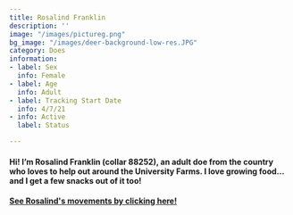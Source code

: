 ```yaml
---
title: Rosalind Franklin
description: ''
image: "/images/pictureg.png"
bg_image: "/images/deer-background-low-res.JPG"
category: Does
information:
- label: Sex
  info: Female
- label: Age
  info: Adult
- label: Tracking Start Date
  info: 4/7/21
- info: Active
  label: Status

---
```

#### Hi! I’m Rosalind Franklin (collar 88252), an adult doe from the country who loves to help out around the University Farms. I love growing food... and I get a few snacks out of it too!

#### [See Rosalind's movements by clicking here!](ID_88252.html)